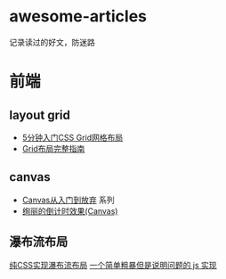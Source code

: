 # awesome-articles
记录读过的好文，防迷路

# 前端

## layout grid
* [5分钟入门CSS Grid网格布局](https://juejin.im/post/5a1ef019f265da432b4a963c)
* [Grid布局完整指南](https://juejin.im/post/5a603aa8f265da3e243b90b5)

## canvas
* [Canvas从入门到放弃](https://www.jianshu.com/p/22aad1799524) 系列
* [绚丽的倒计时效果(Canvas)](https://www.jianshu.com/p/b15260fff6bd)

## 瀑布流布局
  [纯CSS实现瀑布流布局](https://www.w3cplus.com/css/pure-css-create-masonry-layout.html)
  [一个简单粗暴但是说明问题的 js 实现](https://github.com/AmberYLopez-demos/demos/tree/master/demo6)
